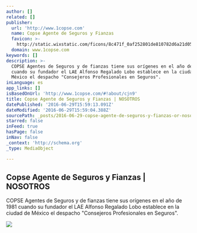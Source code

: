 ```yaml
---
author: []
related: []
publisher:
  url: 'http://www.1copse.com'
  name: Copse Agente de Seguros y Fianzas
  favicon: >-
    http://static.wixstatic.com/ficons/8c471f_0af252801de810782d6a21d0528397ee_fi.ico
  domain: www.1copse.com
keywords: []
description: >-
  COPSE Agentes de Seguros y de fianzas tiene sus orígenes en el año de 1981
  cuando su fundador el LAE Alfonso Regalado Lobo establece en la ciudad de
  México el despacho "Consejeros Profesionales en Seguros".
inLanguage: es
app_links: []
isBasedOnUrl: 'http://www.1copse.com/#!about/cjn9'
title: Copse Agente de Seguros y Fianzas | NOSOTROS
datePublished: '2016-06-29T15:59:13.091Z'
dateModified: '2016-06-29T15:59:04.388Z'
sourcePath: _posts/2016-06-29-copse-agente-de-seguros-y-fianzas-or-nosotros.md
starred: false
inFeed: true
hasPage: false
inNav: false
_context: 'http://schema.org'
_type: MediaObject

---
```

<article style=""><h1>Copse Agente de Seguros y Fianzas | NOSOTROS</h1><p>COPSE Agentes de Seguros y de fianzas tiene sus orígenes en el año de 1981 cuando su fundador el LAE Alfonso Regalado Lobo establece en la ciudad de México el despacho "Consejeros Profesionales en Seguros".</p><img src="https://static.wixstatic.com/media/8c471f_b9a858bce115dbf51f8cb98a7dbd36ff.jpg_srz_940_365_85_22_0.50_1.20_0.00_jpg_srz" /></article>